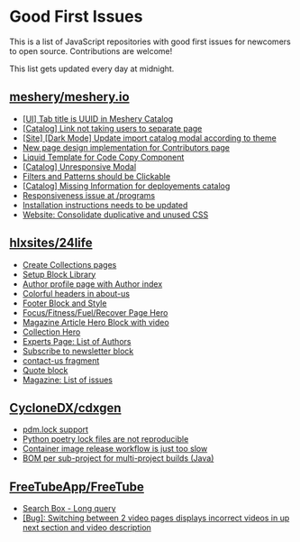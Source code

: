 # Good First Issues

This is a list of JavaScript repositories with good first issues for newcomers to open source. Contributions are welcome!

This list gets updated every day at midnight.

## [meshery/meshery.io](https://github.com/meshery/meshery.io)

- [[UI] Tab title is UUID in Meshery Catalog](https://github.com/meshery/meshery.io/issues/1346)
- [[Catalog] Link not taking users to separate page](https://github.com/meshery/meshery.io/issues/1323)
- [[Site] [Dark Mode] Update import catalog modal according to theme](https://github.com/meshery/meshery.io/issues/1203)
- [New page design implementation for Contributors page](https://github.com/meshery/meshery.io/issues/1271)
- [Liquid Template for Code Copy Component](https://github.com/meshery/meshery.io/issues/1337)
- [[Catalog] Unresponsive Modal](https://github.com/meshery/meshery.io/issues/1322)
- [Filters and Patterns should be Clickable](https://github.com/meshery/meshery.io/issues/1321)
- [[Catalog] Missing Information for deployements catalog](https://github.com/meshery/meshery.io/issues/1320)
- [Responsiveness issue at /programs](https://github.com/meshery/meshery.io/issues/1238)
- [Installation instructions needs to be updated](https://github.com/meshery/meshery.io/issues/1279)
- [Website: Consolidate duplicative and unused CSS](https://github.com/meshery/meshery.io/issues/896)

## [hlxsites/24life](https://github.com/hlxsites/24life)

- [Create Collections pages](https://github.com/hlxsites/24life/issues/56)
- [Setup Block Library](https://github.com/hlxsites/24life/issues/32)
- [Author profile page with Author index](https://github.com/hlxsites/24life/issues/14)
- [Colorful headers in about-us](https://github.com/hlxsites/24life/issues/15)
- [Footer Block and Style](https://github.com/hlxsites/24life/issues/1)
- [Focus/Fitness/Fuel/Recover Page Hero](https://github.com/hlxsites/24life/issues/35)
- [Magazine Article Hero Block with video](https://github.com/hlxsites/24life/issues/31)
- [Collection Hero](https://github.com/hlxsites/24life/issues/23)
- [Experts Page: List of Authors](https://github.com/hlxsites/24life/issues/18)
- [Subscribe to newsletter block](https://github.com/hlxsites/24life/issues/17)
- [contact-us fragment](https://github.com/hlxsites/24life/issues/16)
- [Quote block](https://github.com/hlxsites/24life/issues/7)
- [Magazine: List of issues](https://github.com/hlxsites/24life/issues/4)

## [CycloneDX/cdxgen](https://github.com/CycloneDX/cdxgen)

- [pdm.lock support](https://github.com/CycloneDX/cdxgen/issues/419)
- [Python poetry lock files are not reproducible](https://github.com/CycloneDX/cdxgen/issues/354)
- [Container image release workflow is just too slow](https://github.com/CycloneDX/cdxgen/issues/397)
- [BOM per sub-project for multi-project builds (Java)](https://github.com/CycloneDX/cdxgen/issues/234)

## [FreeTubeApp/FreeTube](https://github.com/FreeTubeApp/FreeTube)

- [Search Box - Long query](https://github.com/FreeTubeApp/FreeTube/issues/940)
- [[Bug]: Switching between 2 video pages displays incorrect videos in up next section and video description](https://github.com/FreeTubeApp/FreeTube/issues/2261)

